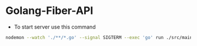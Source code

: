 # Golang-Fiber-API

- To start server use this command

```bash
nodemon --watch './**/*.go' --signal SIGTERM --exec 'go' run ./src/main.go
```
